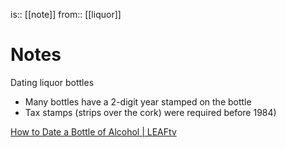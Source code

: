 is:: [[note]]
from:: [[liquor]]

# Notes
Dating liquor bottles
* Many bottles have a 2-digit year stamped on the bottle
* Tax stamps (strips over the cork) were required before 1984)

[How to Date a Bottle of Alcohol | LEAFtv](https://www.leaf.tv/articles/how-to-date-a-bottle-of-alcohol/)
